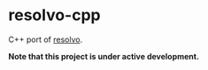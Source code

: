 # resolvo-cpp

C++ port of [resolvo](https://github.com/mamba-org/resolvo).

**Note that this project is under active development.** 
